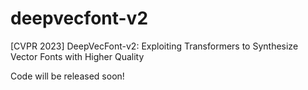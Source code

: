 # deepvecfont-v2
[CVPR 2023] DeepVecFont-v2: Exploiting Transformers to Synthesize Vector Fonts with Higher Quality

Code will be released soon!
